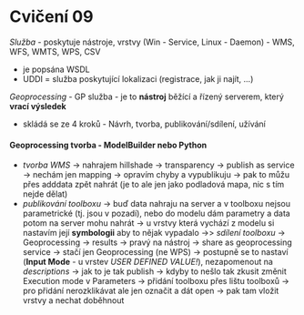 Cvičení 09
===
*Služba* - poskytuje nástroje, vrstvy (Win - Service, Linux - Daemon) - WMS, WFS, WMTS, WPS, CSV
  - je popsána WSDL
  - UDDI = služba poskytující lokalizaci (registrace, jak ji najít, ...) 

*Geoprocessing* - GP služba - je to **nástroj** běžící a řízený serverem, který **vrací výsledek**
  - skládá se ze 4 kroků - Návrh, tvorba, publikování/sdílení, užívání 

#### Geoprocessing tvorba - ModelBuilder nebo Python 

  - *tvorba WMS* -> nahrajem hillshade -> transparency -> publish as service -> nechám jen mapping -> opravím chyby a vypublikuju -> pak to můžu přes adddata zpět nahrát (je to ale jen jako podladová mapa, nic s tím nejde dělat) 
  - *publikování toolboxu* -> buď data nahraju na server a v toolboxu nejsou parametrické (tj. jsou v pozadí), nebo do modelu dám parametry a data potom na server mohu nahrát -> u vrstvy která vychází z modelu si nastavím její **symbologii** aby to nějak vypadalo ->> *sdílení toolboxu* -> Geoprocessing -> results -> pravý na nástroj -> share as geoprocessing service -> stačí jen Geoprocessing (ne WPS) -> postupně se to nastaví (**Input Mode** - u vrstev *USER DEFINED VALUE!*), nezapomenout na *descriptions* -> jak to je tak publish -> kdyby to nešlo tak zkusit změnit Execution mode v Parameters -> přidání toolboxu přes lištu toolboxů -> pro přidání nerozklikávat ale jen označit a dát open -> pak tam vložit vrstvy a nechat doběhnout 
